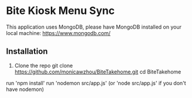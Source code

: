 # Bite Kiosk Menu Sync
This application uses MongoDB, please have MongoDB installed on your local machine: https://www.mongodb.com/


## Installation

1. Clone the repo
   git clone https://github.com/monicawzhou/BiteTakehome.git
   cd BiteTakehome

run 'npm install'
run 'nodemon src/app.js' (or 'node src/app.js' if you don't have nodemon)
